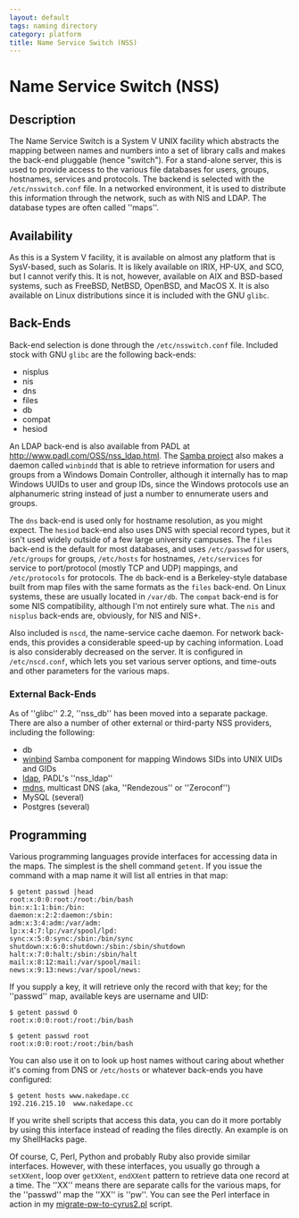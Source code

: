 ```yaml
---
layout: default
tags: naming directory
category: platform
title: Name Service Switch (NSS)
---
```

# Name Service Switch (NSS)

## Description

The Name Service Switch is a System V UNIX facility which abstracts the mapping
between names and numbers into a set of library calls and makes the back-end
pluggable (hence "switch").  For a stand-alone server, this is used to provide
access to the various file databases for users, groups, hostnames, services and
protocols.  The backend is selected with the ```/etc/nsswitch.conf``` file.  In
a networked environment, it is used to distribute this information through the
network, such as with NIS and LDAP.  The database types are often called
''maps''.

## Availability

As this is a System V facility, it is available on almost any platform that is
SysV-based, such as Solaris.  It is likely available on IRIX, HP-UX, and SCO,
but I cannot verify this.  It is not, however, available on AIX and BSD-based
systems, such as FreeBSD, NetBSD, OpenBSD, and MacOS X.  It is also available
on Linux distributions since it is included with the GNU ```glibc```.

## Back-Ends

Back-end selection is done through the ```/etc/nsswitch.conf``` file.  Included
stock with GNU ```glibc``` are the following back-ends:

 * nisplus
 * nis
 * dns
 * files
 * db
 * compat
 * hesiod

An LDAP back-end is also available from PADL at
http://www.padl.com/OSS/nss_ldap.html.  The [Samba
project](http://www.samba.org) also makes a daemon called ```winbindd``` that
is able to retrieve information for users and groups from a Windows Domain
Controller, although it internally has to map Windows UUIDs to user and group
IDs, since the Windows protocols use an alphanumeric string instead of just a
number to ennumerate users and groups.

The ```dns``` back-end is used only for hostname resolution, as you might
expect.  The ```hesiod``` back-end also uses DNS with special record types, but
it isn't used widely outside of a few large university campuses.  The
```files``` back-end is the default for most databases, and uses
```/etc/passwd``` for users, ```/etc/groups``` for groups, ```/etc/hosts``` for
hostnames, ```/etc/services``` for service to port/protocol (mostly TCP and
UDP) mappings, and ```/etc/protocols``` for protocols.  The ```db``` back-end
is a Berkeley-style database built from map files with the same formats as the
```files``` back-end.  On Linux systems, these are usually located in
```/var/db```.  The ```compat``` back-end is for some NIS compatibility,
although I'm not entirely sure what.  The ```nis``` and ```nisplus``` back-ends
are, obviously, for NIS and NIS+.

Also included is ```nscd```, the name-service cache daemon.  For network
back-ends, this provides a considerable speed-up by caching information.  Load
is also considerably decreased on the server.  It is configured in
```/etc/nscd.conf```, which lets you set various server options, and time-outs
and other parameters for the various maps.

### External Back-Ends

As of ''glibc'' 2.2, ''nss_db'' has been moved into a separate package.  There
are also a number of other external or third-party NSS providers, including the
following:

 * db
 * [winbind][6] Samba component for mapping Windows SIDs into UNIX UIDs and GIDs
 * [ldap](http://www.padl.com/OSS/nss_ldap.html), PADL's ''nss_ldap''
 * [mdns](http://0pointer.de/lennart/projects/nss-mdns/), multicast DNS (aka,
   ''Rendezous'' or ''Zeroconf'')
 * MySQL (several)
 * Postgres (several)

[6]: http://us1.samba.org/samba/docs/man/Samba-HOWTO-Collection/winbind.html

## Programming

Various programming languages provide interfaces for accessing data in the
maps.  The simplest is the shell command ```getent```.  If you issue the
command with a map name it will list all entries in that map:

```
$ getent passwd |head
root:x:0:0:root:/root:/bin/bash
bin:x:1:1:bin:/bin:
daemon:x:2:2:daemon:/sbin:
adm:x:3:4:adm:/var/adm:
lp:x:4:7:lp:/var/spool/lpd:
sync:x:5:0:sync:/sbin:/bin/sync
shutdown:x:6:0:shutdown:/sbin:/sbin/shutdown
halt:x:7:0:halt:/sbin:/sbin/halt
mail:x:8:12:mail:/var/spool/mail:
news:x:9:13:news:/var/spool/news:
```

If you supply a key, it will retrieve only the record with that key; for the
''passwd'' map, available keys are username and UID:

```
$ getent passwd 0
root:x:0:0:root:/root:/bin/bash

$ getent passwd root
root:x:0:0:root:/root:/bin/bash
```

You can also use it on to look up host names without caring about whether it's
coming from DNS or ```/etc/hosts``` or whatever back-ends you have configured:

```
$ getent hosts www.nakedape.cc
192.216.215.10  www.nakedape.cc
```

If you write shell scripts that access this data, you can do it more portably
by using this interface instead of reading the files directly.  An example is
on my ShellHacks page.

Of course, C, Perl, Python and probably Ruby also provide similar interfaces.
However, with these interfaces, you usually go through a ```setXXent```, loop
over ```getXXent```, ```endXXent``` pattern to retrieve data one record at a
time.  The ''XX'' means there are separate calls for the various maps, for the
''passwd'' map the ''XX'' is ''pw''.  You can see the Perl interface in action
in my [migrate-pw-to-cyrus2.pl](http://nakedape.cc/src/migrate-pw-to-cyrus2.pl)
script.
